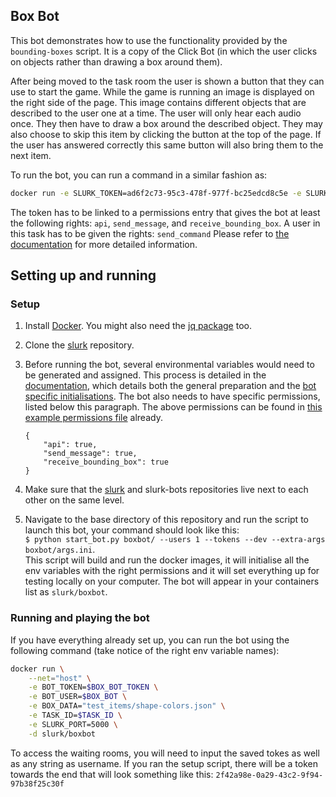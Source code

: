 ## Box Bot

This bot demonstrates how to use the functionality provided by the `bounding-boxes` script. It is a copy of the Click Bot (in which the user clicks on objects rather than drawing a box around them).

After being moved to the task room the user is shown a button that they can use to start the game.
While the game is running an image is displayed on the right side of the page. This image contains different objects that are described to the user one at a time. The user will only hear each audio once. They then have to draw a box around the described object. They may also choose to skip this item by clicking the button at the top of the page. If the user has answered correctly this same button will also bring them to the next item.

To run the bot, you can run a command in a similar fashion as:
```bash
docker run -e SLURK_TOKEN=ad6f2c73-95c3-478f-977f-bc25edcd8c5e -e SLURK_USER=170 -e BOX_DATA="test_items/shape-colors.json" -e BOX_TASK_ID=2 -e SLURK_PORT=5000 --net="host" slurk/box-bot
```

The token has to be linked to a permissions entry that gives the bot at least the following rights: `api`, `send_message`, and `receive_bounding_box`.
A user in this task has to be given the rights: `send_command`
Please refer to [the documentation](https://clp-research.github.io/slurk/slurk_multibots.html) for more detailed information.


## Setting up and running

### Setup 
1. Install [Docker](https://docs.docker.com/get-docker/). You might also need the [jq package](https://stedolan.github.io/jq/download/) too. 
2. Clone the [slurk](https://github.com/clp-research/slurk) repository.
3. Before running the bot, several environmental variables would need to be generated and assigned. This process is detailed in the [documentation](https://clp-research.github.io/slurk/slurk_gettingstarted.html), which details both the general preparation and the [bot specific initialisations](https://clp-research.github.io/slurk/slurk_gettingstarted.html#chatting-with-a-bot). The bot also needs to have specific permissions, listed below this paragraph. The above permissions can be found in [this example permissions file](https://github.com/clp-research/slurk-bots/blob/master/boxbot/box_bot_permissions.json) already.  
    ```
    {
        "api": true,
        "send_message": true,
        "receive_bounding_box": true
    }
    ```
 
 4. Make sure that the [slurk](https://github.com/clp-research/slurk) and slurk-bots repositories live next to each other on the same level.
 5. Navigate to the base directory of this repository and run the script to launch this bot, your command should look like this:  
 ```$ python start_bot.py boxbot/ --users 1 --tokens --dev --extra-args boxbot/args.ini```.  
 This script will build and run the docker images, it will initialise all the env variables with the right permissions and it will set everything up for testing locally on your computer. The bot will appear in your containers list as ```slurk/boxbot```.

### Running and playing the bot
If you have everything already set up, you can run the bot using the following command (take notice of the right env variable names):    
```bash
docker run \
    --net="host" \
    -e BOT_TOKEN=$BOX_BOT_TOKEN \
    -e BOT_USER=$BOX_BOT \
    -e BOX_DATA="test_items/shape-colors.json" \
    -e TASK_ID=$TASK_ID \
    -e SLURK_PORT=5000 \
    -d slurk/boxbot
```

To access the waiting rooms, you will need to input the saved tokes as well as any string as username. If you ran the setup script, there will be a token towards the end that will look something like this: `2f42a98e-0a29-43c2-9f94-97b38f25c30f`